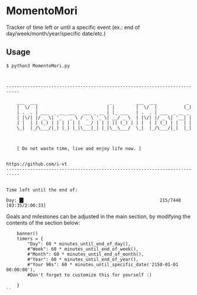 # MomentoMori
Tracker of time left or until a specific event (ex.: end of day/week/month/year/specific date/etc.)

## Usage
```
$ python3 MomentoMori.py 



---------------------------------------------------------------------------

    ___  ___                           _         ___  ___           _ 
    |  \/  |                          | |        |  \/  |          (_)
    | .  . | ___  _ __ ___   ___ _ __ | |_ ___   | .  . | ___  _ __ _ 
    | |\/| |/ _ \| '_ ` _ \ / _ \ '_ \| __/ _ \  | |\/| |/ _ \| '__| |
    | |  | | (_) | | | | | |  __/ | | | || (_) | | |  | | (_) | |  | |
    \_|  |_/\___/|_| |_| |_|\___|_| |_|\__\___/  \_|  |_/\___/|_|  |_|
                                                                      
                                                                      

    [ Do not waste time, live and enjoy life now. ]


https://github.com/i-vt
---------------------------------------------------------------------------


Time left until the end of:

Day: █▌                                                   215/7440 [03:35/2:00:33]
```

Goals and milestones can be adjusted in the main section, by modifying the contents of the section below:
```
    banner()
    timers = {
        "Day": 60 * minutes_until_end_of_day(),
        #"Week": 60 * minutes_until_end_of_week(), 
        #"Month": 60 * minutes_until_end_of_month(),
        #"Year": 60 * minutes_until_end_of_year(),
        #"Your 90s": 60 * minutes_until_specific_date('2150-01-01 00:00:00'),
        #Don't forget to customize this for yourself :)

    }
``
